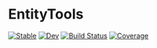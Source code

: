 # EntityTools

[![Stable](https://img.shields.io/badge/docs-stable-blue.svg)](https://LudwigBoess.github.io/EntityTools.jl/stable/)
[![Dev](https://img.shields.io/badge/docs-dev-blue.svg)](https://LudwigBoess.github.io/EntityTools.jl/dev/)
[![Build Status](https://github.com/LudwigBoess/EntityTools.jl/actions/workflows/CI.yml/badge.svg?branch=main)](https://github.com/LudwigBoess/EntityTools.jl/actions/workflows/CI.yml?query=branch%3Amain)
[![Coverage](https://codecov.io/gh/LudwigBoess/EntityTools.jl/branch/main/graph/badge.svg)](https://codecov.io/gh/LudwigBoess/EntityTools.jl)
